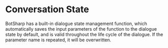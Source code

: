 # Conversation State

BotSharp has a built-in dialogue state management function, which automatically saves the input parameters of the function to the dialogue state by default, and is valid throughout the life cycle of the dialogue. If the parameter name is repeated, it will be overwritten.